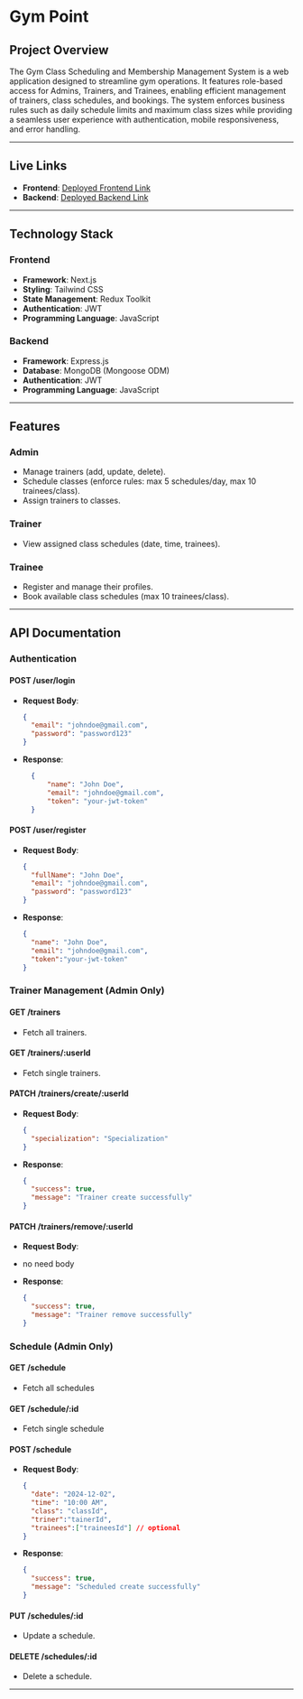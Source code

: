 # Gym Point

## **Project Overview**
The Gym Class Scheduling and Membership Management System is a web application designed to streamline gym operations. It features role-based access for Admins, Trainers, and Trainees, enabling efficient management of trainers, class schedules, and bookings. The system enforces business rules such as daily schedule limits and maximum class sizes while providing a seamless user experience with authentication, mobile responsiveness, and error handling.

---

## **Live Links**
- **Frontend**: [Deployed Frontend Link](https://gympoint.vercel.app/)
- **Backend**: [Deployed Backend Link](https://gympoint.onrender.com/)

---

## **Technology Stack**
### **Frontend**
- **Framework**: Next.js
- **Styling**: Tailwind CSS
- **State Management**: Redux Toolkit
- **Authentication**: JWT
- **Programming Language**: JavaScript

### **Backend**
- **Framework**: Express.js
- **Database**: MongoDB (Mongoose ODM)
- **Authentication**: JWT
- **Programming Language**: JavaScript

---

## **Features**
### **Admin**
- Manage trainers (add, update, delete).
- Schedule classes (enforce rules: max 5 schedules/day, max 10 trainees/class).
- Assign trainers to classes.

### **Trainer**
- View assigned class schedules (date, time, trainees).

### **Trainee**
- Register and manage their profiles.
- Book available class schedules (max 10 trainees/class).

---

## **API Documentation**
### **Authentication**
#### **POST /user/login**
- **Request Body**:
  ```json
  {
    "email": "johndoe@gmail.com",
    "password": "password123"
  }
  ```
- **Response**:
  ```json
    {
        "name": "John Doe",
        "email": "johndoe@gmail.com",
        "token": "your-jwt-token"
    }
  ```

#### **POST /user/register**
- **Request Body**:
  ```json
  {
    "fullName": "John Doe",
    "email": "johndoe@gmail.com",
    "password": "password123"
  }
  ```
- **Response**:
  ```json
  {
    "name": "John Doe",
    "email": "johndoe@gmail.com",
    "token":"your-jwt-token"
  }
  ```

### **Trainer Management (Admin Only)**
#### **GET /trainers**
- Fetch all trainers.
  
#### **GET /trainers/:userId**
- Fetch single trainers.

#### **PATCH /trainers/create/:userId**
- **Request Body**:
  ```json
  {
    "specialization": "Specialization"
  }
  ```
- **Response**:
  ```json
  {
    "success": true,
    "message": "Trainer create successfully"
  }
  ```

#### **PATCH /trainers/remove/:userId**
- **Request Body**:
- no need body
  
- **Response**:
  ```json
  {
    "success": true,
    "message": "Trainer remove successfully"
  }
  ```

### **Schedule (Admin Only)**
#### **GET /schedule**
- Fetch all schedules

#### **GET /schedule/:id**
- Fetch single schedule

#### **POST /schedule**
- **Request Body**:
  ```json
  {
    "date": "2024-12-02",
    "time": "10:00 AM",
    "class": "classId",
    "triner":"tainerId",
    "trainees":["traineesId"] // optional
  }
  ```
- **Response**:
  ```json
  {
    "success": true,
    "message": "Scheduled create successfully"
  }
  ```
  
#### **PUT /schedules/:id**
- Update a schedule.

#### **DELETE /schedules/:id**
- Delete a schedule.

---
